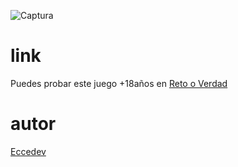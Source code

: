 ![Captura](https://github.com/user-attachments/assets/0eda4e89-2433-453a-a626-986c44202bbb)

# link
Puedes probar este juego +18años en [Reto o Verdad](https://reto-o-verdad.vercel.app/)
# autor 
[Eccedev](https://github.com/Eccedev) 

